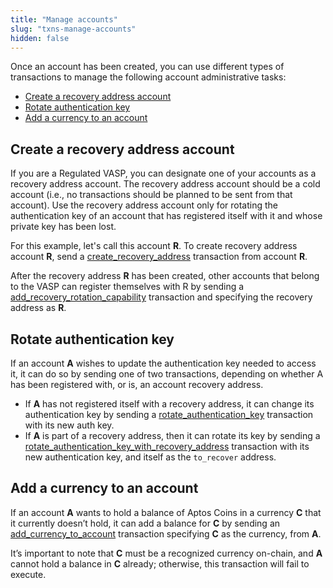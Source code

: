 ```yaml
---
title: "Manage accounts"
slug: "txns-manage-accounts"
hidden: false
---
```

Once an account has been created, you can use different types of transactions to manage the following account administrative tasks:
* [Create a recovery address account](/transactions/txns-types/txns-manage-accounts#create-a-recovery-address-account)
* [Rotate authentication key](/transactions/txns-types/txns-manage-accounts#rotate-authentication-key)
* [Add a currency to an account](/transactions/txns-types/txns-manage-accounts#add-a-currency-to-an-account)

## Create a recovery address account

If you are a Regulated VASP, you can designate one of your accounts as a recovery address account. The recovery address account should be a cold account (i.e., no transactions should be planned to be sent from that account). Use the recovery address account only for rotating the authentication key of an account that has registered itself with it and whose private key has been lost.

For this example, let's call this account **R**. To create recovery address account **R**, send a [create_recovery_address](https://github.com/aptos/aptos/blob/main/aptos-move/aptos-framework/script_documentation/script_documentation.md#function-create_recovery_address) transaction from account **R**.

After the recovery address **R** has been created, other accounts that belong to the VASP can register themselves with R by sending a [add_recovery_rotation_capability](https://github.com/aptos/aptos/blob/main/aptos-move/aptos-framework/script_documentation/script_documentation.md#function-add_recovery_rotation_capability) transaction and specifying the recovery address as **R**.


## Rotate authentication key

If an account **A** wishes to update the authentication key needed to access it, it can do so by sending one of two transactions, depending on whether A has been registered with, or is, an account recovery address.

* If **A** has not registered itself with a recovery address, it can change its authentication key by sending a [rotate_authentication_key](https://github.com/aptos/aptos/blob/main/aptos-move/aptos-framework/script_documentation/script_documentation.md#function-rotate_authentication_key) transaction with its new auth key.
* If **A** is part of a recovery address, then it can rotate its key by sending a [rotate_authentication_key_with_recovery_address](https://github.com/aptos/aptos/blob/main/aptos-move/aptos-framework/script_documentation/script_documentation.md#function-rotate_authentication_key_with_recovery_address) transaction with its new authentication key, and itself as the `to_recover` address.


## Add a currency to an account

If an account **A** wants to hold a balance of Aptos Coins in a currency **C** that it currently doesn’t hold, it can add a balance for **C** by sending an [add_currency_to_account](https://github.com/aptos/aptos/blob/main/aptos-move/aptos-framework/script_documentation/script_documentation.md#0x1_AccountAdministrationScripts_add_currency_to_account) transaction specifying **C** as the currency, from **A**.

It’s important to note that **C** must be a recognized currency on-chain, and **A** cannot hold a balance in **C** already; otherwise, this transaction will fail to execute.
